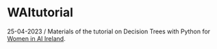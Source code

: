# WAItutorial
25-04-2023 / Materials of the tutorial on Decision Trees with Python for [Women in AI Ireland](https://www.womeninai.co/wailearn).


